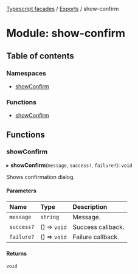 [Typescript facades](../index.md) / [Exports](../modules.md) / show-confirm

# Module: show-confirm

## Table of contents

### Namespaces

- [showConfirm](show_confirm.showConfirm.md)

### Functions

- [showConfirm](show_confirm.md#showconfirm)

## Functions

### showConfirm

▸ **showConfirm**(`message`, `success?`, `failure?`): `void`

Shows confirmation dialog.

#### Parameters

| Name | Type | Description |
| :------ | :------ | :------ |
| `message` | `string` | Message. |
| `success?` | () => `void` | Success callback. |
| `failure?` | () => `void` | Failure callback. |

#### Returns

`void`
